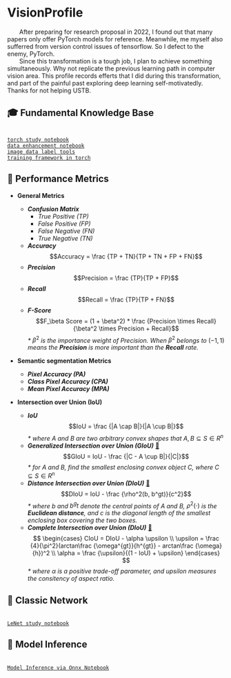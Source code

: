 # VisionProfile
  &ensp;&ensp;&ensp;&ensp;After preparing for research proposal in 2022, I found out that many papers only offer PyTorch models for reference. Meanwhile, me myself also sufferred from version control issues of tensorflow. So I defect to the enemy, PyTorch. </br>
  &ensp;&ensp;&ensp;&ensp;Since this transformation is a tough job, I plan to achieve something simultaneously. Why not replicate the previous learning path in computer vision area. This profile records efferts that I did during this transformation, and part of the painful past exploring deep learning self-motivatedly. Thanks for not helping USTB. </br>

[torch_git]:https://github.com/Xcanton/TorchLearn
[data_enhancement_git]:https://github.com/Xcanton/DataEnhancementLearn
[onnx_notebook_git]:https://github.com/Xcanton/OnnxInferenceLearn
[lenet_notebook_git]:https://github.com/Xcanton/LeNetLearn
[training_framwork_git]:https://github.com/Xcanton/TorchTrainingFramework
[GIoU_Paper]:https://arxiv.org/pdf/1902.09630.pdf
[CIoU&DIoU_Paper]:https://arxiv.org/pdf/1911.08287.pdf

## :mortar_board: Fundamental Knowledge Base
<br>[`torch study notebook`][torch_git]</br>
[`data enhancement notebook`][data_enhancement_git]</br>
[`image data label tools`](https://github.com/opencv/cvat)</br>
[`training framework in torch`][training_framwork_git]</br>

## :city_sunset: Performance Metrics
- <b>General Metrics</b>
  - <b>_Confusion Matrix_</b>
    - _True Positive (TP)_
    - _False Positive (FP)_
    - _False Negative (FN)_
    - _True Negative (TN)_
  - <b>_Accuracy_</b>
    $$Accuracy = \frac {TP + TN}{TP + TN + FP + FN}$$
  - <b>_Precision_</b>
    $$Precision = \frac {TP}{TP + FP}$$
  - <b>_Recall_</b>
    $$Recall = \frac {TP}{TP + FN}$$
  - <b>_F-Score_</b>
    $$F_\beta Score = (1 + \beta^2) * \frac {Precision \times Recall}{\beta^2 \times Precision + Recall}$$
    _*_ $\beta^2$ _is the importance weight of Precision. When_ $\beta^2$ _belongs to_ $(-1, 1)$ _means the <b>Precision</b> is more important than the <b>Recall</b> rate._
    
- <b>Semantic segmentation Metrics</b>
  - <b>_Pixel Accuracy (PA)_</b>
  - <b>_Class Pixel Accuracy (CPA)_</b>
  - <b>_Mean Pixel Accuracy (MPA)_</b>
- <b>Intersection over Union (IoU)</b>
  - <b>_IoU_</b>
    $$IoU = \frac {|A \cap B|}{|A \cup B|}$$
    _* where_ $A$ _and_ $B$ _are two arbitrary convex shapes that_ $A, B \subseteq S \in R^n$
  - <b>_Generalized Intersection over Union (GIoU)_</b> [ :link: ][GIoU_Paper]
    $$GIoU = IoU - \frac {|C - A \cup B|}{|C|}$$
    _* for_ $A$ _and_ $B$_, find the smallest enclosing convex object_ $C$_, where_ $C \subseteq S \in R^n$
  - <b>_Distance Intersection over Union (DIoU)_</b> [ :link: ][CIoU&DIoU_Paper]
    $$DIoU = IoU - \frac {\rho^2(b, b^gt)}{c^2}$$
    _* where_ $b$ _and_ $b^gt$ _denote the central points of_ $A$ _and_ $B$_,_ $\rho^2(\cdot)$ _is the <b>Euclidean distance</b>, and_ $c$ _is the diagonal length of the smallest enclosing box covering the two boxes._
  - <b>_Complete Intersection over Union (DIoU)_</b> [ :link: ][CIoU&DIoU_Paper]
  $$
  \begin{cases}
  CIoU = DIoU - \alpha \upsilon \\
  \upsilon = \frac {4}{\pi^2}(arctan\frac {\omega^{gt}}{h^{gt}} - arctan\frac {\omega}{h})^2 \\
  \alpha = \frac {\upsilon}{(1 - IoU) + \upsilon}
  \end{cases}
  $$
    _* where_ $\alpha$ _is a positive trade-off parameter, and_ $upsilon$ _measures the consitency of aspect ratio._

## :construction: Classic Network
<br>[`LeNet study notebook`][lenet_notebook_git]</br>

## :volcano: Model Inference
<br>[`Model Inference via Onnx Notebook`][onnx_notebook_git]</br>
